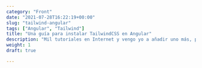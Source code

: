 ```yaml
---
category: "Front"
date: "2021-07-28T16:22:19+00:00"
slug: "tailwind-angular"
tags: ["Angular", "Tailwind"]
title: "Una guía para instalar TailwindCSS en Angular"
description: "Mil tutoriales en Internet y vengo yo a añadir uno más, pues como no me funcionan todos aquí dejo la guía de lo que me sirve"
weight: 1
draft: true

---
```


